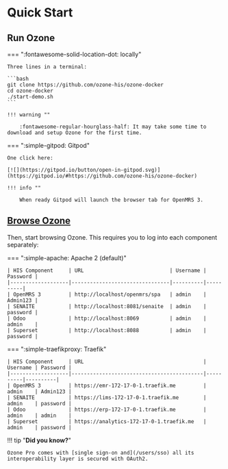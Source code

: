# Quick Start

## Run Ozone

=== ":fontawesome-solid-location-dot: locally"

    Three lines in a terminal:

    ```bash
    git clone https://github.com/ozone-his/ozone-docker
    cd ozone-docker
    ./start-demo.sh
    ```

    !!! warning ""

        :fontawesome-regular-hourglass-half: It may take some time to download and setup Ozone for the first time.

=== ":simple-gitpod: Gitpod"

    One click here:

    [![](https://gitpod.io/button/open-in-gitpod.svg)](https://gitpod.io/#https://github.com/ozone-his/ozone-docker)

    !!! info ""

        When ready Gitpod will launch the browser tab for OpenMRS 3.


## <a href="#browse">Browse Ozone</a>

Then, start browsing Ozone. This requires you to log into each component separately:

=== ":simple-apache: Apache 2 (default)"

    | HIS Component     | URL                            | Username | Password |
    |-------------------|--------------------------------|----------|----------|
    | OpenMRS 3         | http://localhost/openmrs/spa   | admin    | Admin123 |
    | SENAITE           | http://localhost:8081/senaite  | admin    | password |
    | Odoo              | http://localhost:8069          | admin    | admin    |
    | Superset          | http://localhost:8088          | admin    | password |

=== ":simple-traefikproxy: Traefik"

    | HIS Component     | URL                                       | Username | Password |
    |-------------------|-------------------------------------------|----------|----------|
    | OpenMRS 3         | https://emr-172-17-0-1.traefik.me         | admin    | Admin123 |
    | SENAITE           | https://lims-172-17-0-1.traefik.me        | admin    | password |
    | Odoo              | https://erp-172-17-0-1.traefik.me         | admin    | admin    |
    | Superset          | https://analytics-172-17-0-1.traefik.me   | admin    | password |

!!! tip "**Did you know?**"

    Ozone Pro comes with [single sign-on and](/users/sso) all its interoperability layer is secured with OAuth2.
